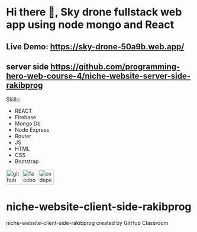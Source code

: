 # Hi there 👋, Sky drone fullstack web app using  node mongo and React
## Live Demo: https://sky-drone-50a9b.web.app/
## server side https://github.com/programming-hero-web-course-4/niche-website-server-side-rakibprog

Skills: 
* REACT 
* Firebase 
* Mongo Db
* Node Express
* Router
* JS
* HTML 
* CSS
* Bootstrap

[<img src='https://cdn.jsdelivr.net/npm/simple-icons@3.0.1/icons/github.svg' alt='github' height='40'>](https://github.com/https://github.com/rakibprog)  [<img src='https://cdn.jsdelivr.net/npm/simple-icons@3.0.1/icons/facebook.svg' alt='facebook' height='40'>](https://www.facebook.com/https://www.facebook.com/rockyprogrammer/)  [<img src='https://cdn.jsdelivr.net/npm/simple-icons@3.0.1/icons/codepen.svg' alt='codepen' height='40'>](https://codepen.io/#)  
# niche-website-client-side-rakibprog
niche-website-client-side-rakibprog created by GitHub Classroom
